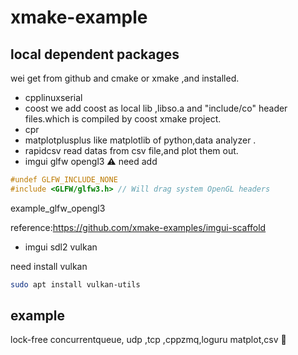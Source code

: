 # xmake-example

## local dependent packages
wei get from github and cmake or xmake ,and installed.
* cpplinuxserial
* coost
we add coost as local lib ,libso.a and "include/co" header files.which is compiled by coost xmake project.
* cpr
* matplotplusplus
like matplotlib of python,data analyzer . 
* rapidcsv
read datas from csv file,and plot them out. 
* imgui glfw opengl3
⚠️ need add 
```cpp
#undef GLFW_INCLUDE_NONE
#include <GLFW/glfw3.h> // Will drag system OpenGL headers
```
example_glfw_opengl3

reference:https://github.com/xmake-examples/imgui-scaffold

* imgui sdl2 vulkan

need install vulkan

```sh
sudo apt install vulkan-utils
```

## example

lock-free concurrentqueue, udp ,tcp ,cppzmq,loguru matplot,csv
🐞
